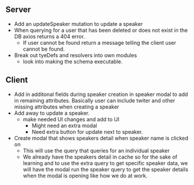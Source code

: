 ## Server

* Add an updateSpeaker mutation to update a speaker
* When querying for a user that has been deleted or does not exist in the DB axios returns a 404 error.
    * If user cannot be found return a message telling the client user cannot be found.
* Break out tyeDefs and resolvers into own modules
    * look into making the schema executable.


## Client

* Add in additonal fields during speaker creation in speaker modal to add in remaining attributes.  Basically user can include twiter and other missing attributes when creating a speaker
* Add away to update a speaker.
    * make needed UI changes and add to UI
        * Might need an extra modal
        * Need extra button for update next to speaker.
* Create modal that shows speakers detail when speaker name is clicked on
    * This will use the query that queries for an individual speaker
    * We already have the speakers detail in cache so for the sake of learning and to use the extra query to get specific speaker data, we will have the modal run the speaker query to get the speaker details when the modal is opening like how we do at work.